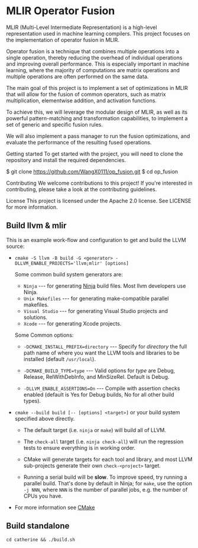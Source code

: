 # MLIR Operator Fusion
MLIR (Multi-Level Intermediate Representation) is a high-level representation used in machine learning compilers. This project focuses on the implementation of operator fusion in MLIR.

Operator fusion is a technique that combines multiple operations into a single operation, thereby reducing the overhead of individual operations and improving overall performance. This is especially important in machine learning, where the majority of computations are matrix operations and multiple operations are often performed on the same data.

The main goal of this project is to implement a set of optimizations in MLIR that will allow for the fusion of common operators, such as matrix multiplication, elementwise addition, and activation functions.

To achieve this, we will leverage the modular design of MLIR, as well as its powerful pattern-matching and transformation capabilities, to implement a set of generic and specific fusion rules.

We will also implement a pass manager to run the fusion optimizations, and evaluate the performance of the resulting fused operations.

Getting started To get started with the project, you will need to clone the repository and install the required dependencies.

$ git clone https://github.com/WangX0111/op_fusion.git $ cd op_fusion

Contributing We welcome contributions to this project! If you're interested in contributing, please take a look at the contributing guidelines.

License This project is licensed under the Apache 2.0 license. See LICENSE for more information.

## Build llvm & mlir

This is an example work-flow and configuration to get and build the LLVM source:

* ``cmake -S llvm -B build -G <generator> -DLLVM_ENABLE_PROJECTS='llvm;mlir' [options]``

   Some common build system generators are:

   * ``Ninja`` --- for generating [Ninja](https://ninja-build.org)
     build files. Most llvm developers use Ninja.
   * ``Unix Makefiles`` --- for generating make-compatible parallel makefiles.
   * ``Visual Studio`` --- for generating Visual Studio projects and
     solutions.
   * ``Xcode`` --- for generating Xcode projects.

   Some Common options:

   * ``-DCMAKE_INSTALL_PREFIX=directory`` --- Specify for *directory* the full
     path name of where you want the LLVM tools and libraries to be installed
     (default ``/usr/local``).

   * ``-DCMAKE_BUILD_TYPE=type`` --- Valid options for *type* are Debug,
     Release, RelWithDebInfo, and MinSizeRel. Default is Debug.

   * ``-DLLVM_ENABLE_ASSERTIONS=On`` --- Compile with assertion checks enabled
     (default is Yes for Debug builds, No for all other build types).

 * ``cmake --build build [-- [options] <target>]`` or your build system specified above
   directly.

   * The default target (i.e. ``ninja`` or ``make``) will build all of LLVM.

   * The ``check-all`` target (i.e. ``ninja check-all``) will run the
     regression tests to ensure everything is in working order.

   * CMake will generate targets for each tool and library, and most
     LLVM sub-projects generate their own ``check-<project>`` target.

   * Running a serial build will be **slow**.  To improve speed, try running a
     parallel build.  That's done by default in Ninja; for ``make``, use the option
     ``-j NNN``, where ``NNN`` is the number of parallel jobs, e.g. the number of
     CPUs you have.

 * For more information see [CMake](https://llvm.org/docs/CMake.html)

## Build standalone

`cd catherine && ./build.sh`
